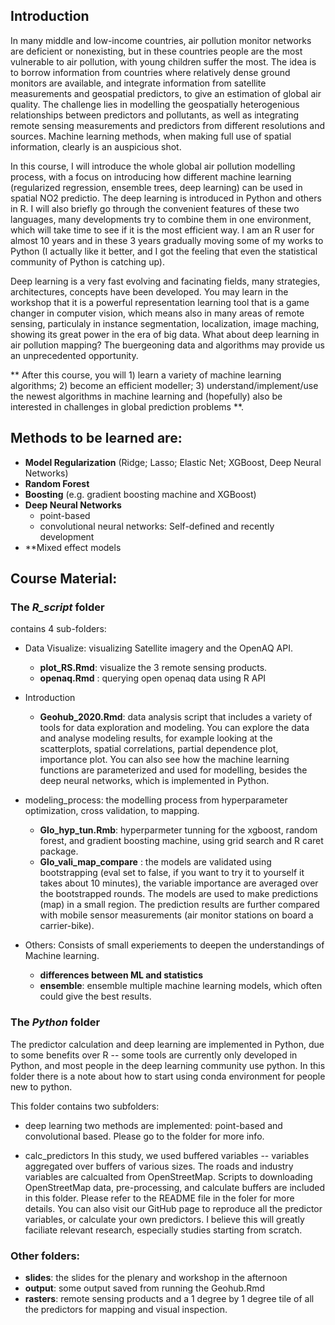 ## Introduction

In many middle and low-income countries, air pollution monitor networks are deficient or nonexisting, but in these countries people are the most vulnerable to air pollution, with young children suffer the most. The idea is to borrow information from countries where relatively dense ground monitors are available, and integrate information from satellite measurements and geospatial predictors, to give an estimation of global air quality. The challenge lies in modelling the geospatially heterogenious relationships between predictors and pollutants, as well as integrating remote sensing measurements and predictors from different resolutions and sources. Machine learning methods, when making full use of spatial information, clearly is an auspicious shot. 

In this course, I will introduce the whole global air pollution modelling process, with a focus on introducing how different machine learning (regularized regression, ensemble trees, deep learning) can be used in spatial NO2 predictio. The deep learning is introduced in Python and others in R. I will also briefly go through the convenient features of these two languages, many developments try to combine them in one environment, which will take time to see if it is the most efficient way. I am an R user for almost 10 years and in these 3 years gradually moving some of my works to Python (I actually like it better, and I got the feeling that even the statistical community of Python is catching up).   

Deep learning is a very fast evolving and facinating fields, many strategies, architectures, concepts have been developed. You may learn in the workshop that it is a powerful representation learning tool that is a game changer in computer vision, which means also in many areas of remote sensing, particulaly in instance segmentation, localization, image maching, showing its great power in the era of big data. What about deep learning in air pollution mapping? The buergeoning data and algorithms may provide us an unprecedented opportunity.

** After this course, you will 1) learn a variety of machine learning algorithms; 2) become an efficient modeller; 3) understand/implement/use the newest algorithms in machine learning and (hopefully) also be interested in challenges in global prediction problems **.

## Methods to be learned are: 
- **Model Regularization** (Ridge; Lasso; Elastic Net; XGBoost, Deep Neural Networks)
- **Random Forest**
- **Boosting** (e.g. gradient boosting machine and XGBoost)
- **Deep Neural Networks** 
  - point-based
  - convolutional neural networks: Self-defined and recently development 
- **Mixed effect models 

## Course Material:
### The *R_script* folder 
contains 4 sub-folders: 
 

- Data Visualize: visualizing Satellite imagery and the OpenAQ API.
  - **plot_RS.Rmd**: visualize the 3 remote sensing products.
  - **openaq.Rmd** : querying open openaq data using R API 

- Introduction
  - **Geohub_2020.Rmd**: data analysis script that includes a variety of tools for data exploration and modeling. You can explore the data and analyse modeling results, for example looking at the scatterplots, spatial correlations, partial dependence plot, importance plot. You can also see how the machine learning functions are parameterized and used for modelling, besides the deep neural networks, which is implemented in Python. 

- modeling_process: the modelling process from hyperparameter optimization, cross validation, to mapping.

  - **Glo_hyp_tun.Rmb**: hyperparmeter tunning for the xgboost, random forest, and gradient boosting machine, using grid search and R caret package.
  - **Glo_vali_map_compare** : the models are validated using bootstrapping (eval set to false, if you want to try it to yourself it takes about 10 minutes), the variable importance are averaged over the bootstrapped rounds. The models are used to make predictions (map) in a small region. The prediction results are further compared with mobile sensor measurements (air monitor stations on board a carrier-bike).

- Others: Consists of small experiements to deepen the understandings of Machine learning.
  - **differences between ML and statistics**
  - **ensemble**: ensemble multiple machine learning models, which often could give the best results.

### The *Python* folder
The predictor calculation and deep learning are implemented in Python, due to some benefits over R -- some tools are currently only developed in Python, and most people in the deep learning community use python. In this folder there is a note about how to start using conda environment for people new to python.   

This folder contains two subfolders:

- deep learning
  two methods are implemented: point-based and convolutional based. Please go to the folder for more info. 
  
- calc_predictors
  In this study, we used buffered variables -- variables aggregated over buffers of various sizes. The roads and industry variables are calcualted from OpenStreetMap. Scripts to downloading OpenStreetMap data, pre-processing, and calculate buffers are included in this folder. Please refer to the README file in the foler for more details. You can also visit our GitHub page to reproduce all the predictor variables, or calculate your own predictors. I believe this will greatly faciliate relevant research, especially studies starting from scratch. 
 
### Other folders:
  - **slides**: the slides for the plenary and workshop in the afternoon
  - **output**: some output saved from running the Geohub.Rmd
  - **rasters**: remote sensing products and a 1 degree by 1 degree tile of all the predictors for mapping and visual inspection.
 
